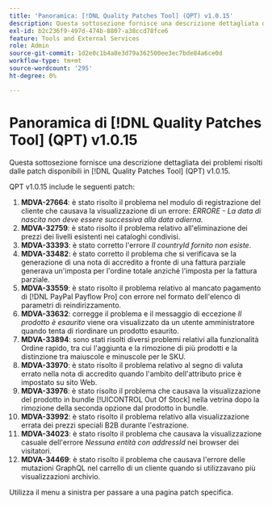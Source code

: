 ```yaml
---
title: 'Panoramica: [!DNL Quality Patches Tool] (QPT) v1.0.15'
description: Questa sottosezione fornisce una descrizione dettagliata dei problemi risolti dalle patch disponibili in  [!DNL Quality Patches Tool] (QPT) v1.0.15.
exl-id: b2c236f9-497d-474b-8807-a38ccd78fce6
feature: Tools and External Services
role: Admin
source-git-commit: 1d2e0c1b4a8e3d79a362500ee3ec7bde84a6ce0d
workflow-type: tm+mt
source-wordcount: '295'
ht-degree: 0%

---
```


# Panoramica di [!DNL Quality Patches Tool] (QPT) v1.0.15

Questa sottosezione fornisce una descrizione dettagliata dei problemi risolti dalle patch disponibili in [!DNL Quality Patches Tool] (QPT) v1.0.15.

QPT v1.0.15 include le seguenti patch:

1. **MDVA-27664**: è stato risolto il problema nel modulo di registrazione del cliente che causava la visualizzazione di un errore: *ERRORE - La data di nascita non deve essere successiva alla data odierna.*
1. **MDVA-32759**: è stato risolto il problema relativo all&#39;eliminazione dei prezzi dei livelli esistenti nei cataloghi condivisi.
1. **MDVA-33393**: è stato corretto l&#39;errore *Il countryId fornito non esiste*.
1. **MDVA-33482**: è stato corretto il problema che si verificava se la generazione di una nota di accredito a fronte di una fattura parziale generava un&#39;imposta per l&#39;ordine totale anziché l&#39;imposta per la fattura parziale.
1. **MDVA-33559**: è stato risolto il problema relativo al mancato pagamento di [!DNL PayPal Payflow Pro] con errore nel formato dell&#39;elenco di parametri di reindirizzamento.
1. **MDVA-33632**: corregge il problema e il messaggio di eccezione *Il prodotto è esaurito* viene ora visualizzato da un utente amministratore quando tenta di riordinare un prodotto esaurito.
1. **MDVA-33894**: sono stati risolti diversi problemi relativi alla funzionalità Ordine rapido, tra cui l&#39;aggiunta e la rimozione di più prodotti e la distinzione tra maiuscole e minuscole per le SKU.
1. **MDVA-33970**: è stato risolto il problema relativo al segno di valuta errato nella nota di accredito quando l&#39;ambito dell&#39;attributo price è impostato su sito Web.
1. **MDVA-33976**: è stato risolto il problema che causava la visualizzazione del prodotto in bundle [!UICONTROL Out Of Stock] nella vetrina dopo la rimozione della seconda opzione dal prodotto in bundle.
1. **MDVA-33992**: è stato risolto il problema relativo alla visualizzazione errata dei prezzi speciali B2B durante l&#39;estrazione.
1. **MDVA-34023**: è stato risolto il problema che causava la visualizzazione casuale dell&#39;errore *Nessuna entità con addressId* nei browser dei visitatori.
1. **MDVA-34469**: è stato risolto il problema che causava l&#39;errore delle mutazioni GraphQL nel carrello di un cliente quando si utilizzavano più visualizzazioni archivio.

Utilizza il menu a sinistra per passare a una pagina patch specifica.
